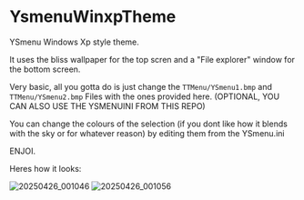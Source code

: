 # YsmenuWinxpTheme
YSmenu Windows Xp style theme.

It uses the bliss wallpaper for the top scren and a "File explorer" window for the bottom screen.

Very basic, all you gotta do is just change the ``TTMenu/YSmenu1.bmp`` and ``TTMenu/YSmenu2.bmp`` Files with the ones provided here. (OPTIONAL, YOU CAN ALSO USE THE YSMENUINI FROM THIS REPO)

You can change the colours of the selection (if you dont like how it blends with the sky or for whatever reason) by editing them from the YSmenu.ini 

ENJOI.

Heres how it looks:

![20250426_001046](https://github.com/user-attachments/assets/afcd0f2c-3492-4531-9124-a36caaaf9b3d)
![20250426_001056](https://github.com/user-attachments/assets/4da212aa-1ba4-449a-b8fc-64a6f7fbb0b5)
